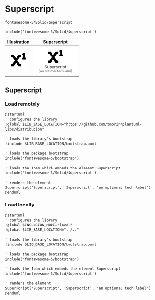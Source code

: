 # Superscript


```text
fontawesome-5/Solid/Superscript
```

```text
include('fontawesome-5/Solid/Superscript')
```



| Illustration | Superscript |
| :---: | :---: |
| ![illustration for Illustration](../../fontawesome-5/Solid/Superscript.png) | ![illustration for Superscript](../../fontawesome-5/Solid/Superscript.Local.png) |




## Superscript

### Load remotely
```plantuml
@startuml
' configures the library
!global $LIB_BASE_LOCATION="https://github.com/tmorin/plantuml-libs/distribution"

' loads the library's bootstrap
!include $LIB_BASE_LOCATION/bootstrap.puml

' loads the package bootstrap
include('fontawesome-5/bootstrap')

' loads the Item which embeds the element Superscript
include('fontawesome-5/Solid/Superscript')

' renders the element
Superscript('Superscript', 'Superscript', 'an optional tech label')
@enduml
```

### Load locally
```plantuml
@startuml
' configures the library
!global $INCLUSION_MODE="local"
!global $LIB_BASE_LOCATION="../.."

' loads the library's bootstrap
!include $LIB_BASE_LOCATION/bootstrap.puml

' loads the package bootstrap
include('fontawesome-5/bootstrap')

' loads the Item which embeds the element Superscript
include('fontawesome-5/Solid/Superscript')

' renders the element
Superscript('Superscript', 'Superscript', 'an optional tech label')
@enduml
```

